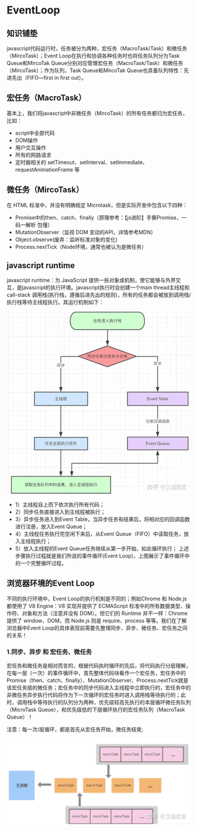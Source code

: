 # EventLoop

## 知识铺垫

javascript代码运行时，任务被分为两种，宏任务（MacroTask/Task）和微任务（MircoTask）；Event Loop在执行和协调各种任务时也将任务队列分为Task Queue和MircoTak Queue分别对应管理宏任务（MacroTask/Task）和微任务（MircoTask）；作为队列，Task Queue和MircoTak Queue也具备队列特性：先进先出（FIFO—first in first out）。

## 宏任务（MacroTask）

基本上，我们将javascript中非微任务（MircoTask）的所有任务都归为宏任务，比如：

- script中全部代码
- DOM操作
- 用户交互操作
- 所有的网路请求
- 定时器相关的 setTimeout、setInterval、setImmediate、requestAnimationFrame 等


## 微任务（MircoTask）

在 HTML 标准中，并没有明确规定 Microtask，但是实际开发中包含以下四种：

- Promise中的then、catch、finally（原理参考：【js进阶】手撕Promise，一码一解析 包懂）
- MutationObserver（监视 DOM 变动的API，详情参考MDN）
- Object.observe(废弃：监听标准对象的变化)
- Process.nextTick（Node环境，通常也被认为是微任务）


## javascript runtime

javascript runtime：为 JavaScript 提供一些对象或机制，使它能够与外界交互，是javascript的执行环境。javascript执行时会创建一个main thread主线程和call-stack 调用栈(执行栈，遵循后进先出的规则)，所有的任务都会被放到调用栈/执行栈等待主线程执行。其运行机制如下：

![Alt text](image-1.png)

- 1）主线程自上而下依次执行所有代码；
- 2）同步任务直接进入到主线程被执行；
- 3）异步任务进入到Event Table，当异步任务有结果后，将相对应的回调函数进行注册，放入Event Queue；
- 4）主线程任务执行完空闲下来后，从Event Queue（FIFO）中读取任务，放入主线程执行；
- 5）放入主线程的Event Queue任务继续从第一步开始，如此循环执行；
上述步骤执行过程就是我们所说的事件循环(Event Loop)，上图展示了事件循环中的一个完整循环过程。

## 浏览器环境的Event Loop

不同的执行环境中，Event Loop的执行机制是不同的；例如Chrome 和 Node.js 都使用了 V8 Engine：V8 实现并提供了 ECMAScript 标准中的所有数据类型、操作符、对象和方法（注意并没有 DOM）。但它们的 Runtime 并不一样：Chrome 提供了 window、DOM，而 Node.js 则是 require、process 等等。我们在了解浏览器中Event Loop的具体表现前需要先整理同步、异步、微任务、宏任务之间的关系！

### 1.同步、异步 和 宏任务、微任务

宏任务和微任务是相对而言的，根据代码执时循环的先后，将代码执行分层理解，在每一层（一次）的事件循环中，首先整体代码块看作一个宏任务，宏任务中的 Promise（then、catch、finally）、MutationObserver、Process.nextTick就是该宏任务层的微任务；宏任务中的同步代码进入主线程中立即执行的，宏任务中的非微任务异步执行代码将作为下一次循环的宏任务时进入调用栈等待执行的；此时，调用栈中等待执行的队列分为两种，优先级较高先执行的本层循环微任务队列（MicroTask Queue），和优先级低的下层循环执行的宏任务队列（MacroTask Queue）！ 

注意：每一次/层循环，都是首先从宏任务开始，微任务结束;

![Alt text](image.png)